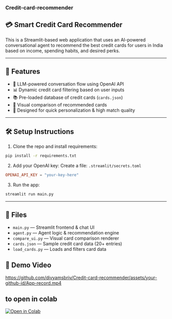 ### Credit-card-recommender

## 💳 Smart Credit Card Recommender

This is a Streamlit-based web application that uses an AI-powered conversational agent to recommend the best credit cards for users in India based on income, spending habits, and desired perks.

---

## 🚀 Features

- 🤖 LLM-powered conversation flow using OpenAI API
- 📊 Dynamic credit card filtering based on user inputs
- 📚 Pre-loaded database of credit cards (`cards.json`)
- 🧾 Visual comparison of recommended cards
- 🧠 Designed for quick personalization & high match quality

---

## 🛠️ Setup Instructions

1. Clone the repo and install requirements:
```bash
pip install -r requirements.txt
```

2. Add your OpenAI key:
Create a file: `.streamlit/secrets.toml`
```toml
OPENAI_API_KEY = "your-key-here"
```

3. Run the app:
```bash
streamlit run main.py
```

---

## 📂 Files

- `main.py` — Streamlit frontend & chat UI
- `agent.py` — Agent logic & recommendation engine
- `compare_ui.py` — Visual card comparison renderer
- `cards.json` — Sample credit card data (20+ entries)
- `load_cards.py` — Loads and filters card data

## 🎥 Demo Video

https://github.com/divyamsbriv/Credit-card-recommender/assets/your-github-id/App-record.mp4

## to open in colab

[![Open in Colab](https://colab.research.google.com/assets/colab-badge.svg)](https://colab.research.google.com/github/divyamsbriv/Credit-card-recommender/blob/main/credit_card_recommender.ipynb)
